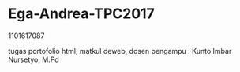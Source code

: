 # Ega-Andrea-TPC2017
1101617087

tugas portofolio html, matkul deweb, dosen pengampu : Kunto Imbar Nursetyo, M.Pd
